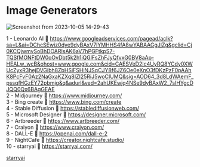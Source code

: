 <h1>
  Image Generators
</h1>

![Screenshot from 2023-10-05 14-29-43](https://github.com/echoWebNerds/Dev-Bookmarks/assets/122268379/5218b281-584b-4158-9bd2-ed9760ba4f7a)


1 - Leonardo AI   https://www.googleadservices.com/pagead/aclk?sa=L&ai=DChcSEwiz0dye9dyBAxV7lYMHHS4fA8wYABAAGgJlZg&gclid=Cj0KCQjwmvSoBhDOARIsAK6aV7hPGFtkpS7-TQSfMONFtDW0qOvDbt5k2h1iQGlFsZhFJyQfvxG0BV8aAp-HEALw_wcB&ohost=www.google.com&cid=CAESVeD2Ic4UyRQ8YCdy0XWUcZyxR3hejDVGibh8ZbHSiFSHiNJSqCJY8f6JZ6Oe0eXnO3fDKzPzF0pAAhK8PcFvF0Az2NaGxaKZXq8IZI25RiJ5woCIUMQ&sig=AOD64_3d8LdWAemF_pssqfHGzEY72pbmjg&q&adurl&ved=2ahUKEwjq4NSe9dyBAxW2_7sIHYgcDJQQ0Qx6BAgGEAE  <br>
2 - Midjourney   https://www.midjourney.com/  <br>
3 - Bing create   https://www.bing.com/create  <br>
4 - Stable Diffusion   https://stablediffusionweb.com/   <br>
5 - Microsoft Designer   https://designer.microsoft.com/  <br>
6 - Artbreeder   https://www.artbreeder.com/  <br>
7 - Craiyon   https://www.craiyon.com/  <br>
8 - DALL-E   https://openai.com/dall-e-2  <br>
9 - NightCafe   https://creator.nightcafe.studio/  <br>
10 - starryai   https://starryai.com/  <br>


<a href="https://starryai.com/ ">starryai</a>
